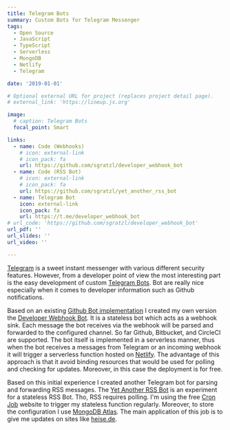 ```yaml
---
title: Telegram Bots
summary: Custom Bots for Telegram Messenger
tags:
  - Open Source
  - JavaScript
  - TypeScript
  - Serverless
  - MongoDB
  - Netlify
  - Telegram

date: '2019-01-01'

# Optional external URL for project (replaces project detail page).
# external_link: 'https://lineup.js.org'

image:
  # caption: Telegram Bots
  focal_point: Smart

links:
  - name: Code (Webhooks)
    # icon: external-link
    # icon_pack: fa
    url: https://github.com/sgratzl/developer_webhook_bot
  - name: Code (RSS Bot)
    # icon: external-link
    # icon_pack: fa
    url: https://github.com/sgratzl/yet_another_rss_bot
  - name: Telegram Bot
    icon: external-link
    icon_pack: fa
    url: https://t.me/developer_webhook_bot
# url_code: 'https://github.com/sgratzl/developer_webhook_bot'
url_pdf: ''
url_slides: ''
url_video: ''

---
```


[Telegram](https://telegram.org/) is a sweet instant messenger with various different security features. However, from a developer point of view the most interesting part is the easy development of custom [Telegram Bots](https://core.telegram.org/bots). Bot are really nice especially when it comes to developer information such as Github notifications.

Based on an existing [Github Bot implementation](https://t.me/githubrevisedbot) I created my own version the [Developer Webhook Bot](https://github.com/sgratzl/developer_webhook_bot). It is a stateless bot which acts as a webhook sink. Each message the bot receives via the webhook will be parsed and forwarded to the configured channel. So far Github, Bitbucket, and CircleCI are supported. The bot itself is implemented in a serverless manner, thus when the bot receives a messages from Telegram or an incoming webhook it will trigger a serverless function hosted on [Netlify](https://docs.netlify.com/functions/build-with-javascript/). The advantage of this approach is that it avoid binding resources that would be used for polling and checking for updates. Moreover, in this case the deployment is for free.

Based on this initial experience I created another Telegram bot for parsing and forwarding RSS messages. The [Yet Another RSS Bot](https://github.com/sgratzl/yet_another_rss_bot) is an experiment for a stateless RSS Bot. Tho, RSS requires polling. I'm using the free [Cron Job](https://cron-job.org/en/) website to trigger my stateless function regularly. Moreover, to store the configuration I use [MongoDB Atlas](https://www.mongodb.com/cloud/atlas). The main application of this job is to give me updates on sites like [heise.de](https://heise.de/).
